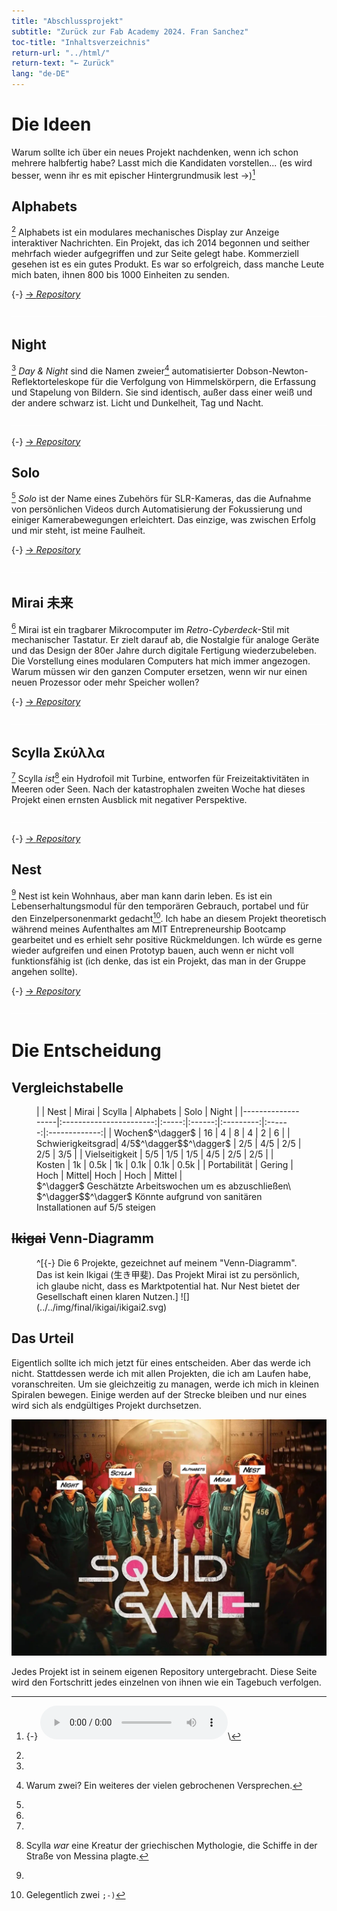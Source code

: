 ```yaml
---
title: "Abschlussprojekt"
subtitle: "Zurück zur Fab Academy 2024. Fran Sanchez"
toc-title: "Inhaltsverzeichnis"
return-url: "../html/"
return-text: "← Zurück"
lang: "de-DE"
---
```


# Die Ideen
Warum sollte ich über ein neues Projekt nachdenken, wenn ich schon mehrere halbfertig habe? Lasst mich die Kandidaten vorstellen... (es wird besser, wenn ihr es mit epischer Hintergrundmusik lest →)[^100]

[^100]:
    {-} <audio controls>
    <source src="../../files/final/defend.m4a" type="audio/mp4">
    Dein Browser unterstützt das Audioelement nicht.
    </audio>\

## Alphabets 
[^101] Alphabets ist ein modulares mechanisches Display zur Anzeige interaktiver Nachrichten. Ein Projekt, das ich 2014 begonnen und seither mehrfach wieder aufgegriffen und zur Seite gelegt habe. Kommerziell gesehen ist es ein gutes Produkt. Es war so erfolgreich, dass manche Leute mich baten, ihnen 800 bis 1000 Einheiten zu senden.

[^101]:
  {-} [→ *Repository*](https://github.com/TheBeachLab/alphabets)

![](../../img/final/alphabets.webp)

## Night
[comment1]: <> (Anmerkung für den Übersetzer: 'Night' ist ein Eigenname und sollte nicht übersetzt werden)
[^102]  *Day & Night* sind die Namen zweier[^103] automatisierter Dobson-Newton-Reflektorteleskope für die Verfolgung von Himmelskörpern, die Erfassung und Stapelung von Bildern. Sie sind identisch, außer dass einer weiß und der andere schwarz ist. Licht und Dunkelheit, Tag und Nacht. 

![](../../img/final/daynight.webp)

[^102]:
  {-} [→ *Repository*](https://github.com/TheBeachLab/day-and-night)
[^103]: 
    Warum zwei? Ein weiteres der vielen gebrochenen Versprechen.

## Solo
[comment2]: <> (Anmerkung für den Übersetzer: 'Solo' ist ein Eigenname und sollte nicht übersetzt werden)
[^104] *Solo* ist der Name eines Zubehörs für SLR-Kameras, das die Aufnahme von persönlichen Videos durch Automatisierung der Fokussierung und einiger Kamerabewegungen erleichtert. Das einzige, was zwischen Erfolg und mir steht, ist meine Faulheit.

[^104]:
  {-} [→ *Repository*](https://github.com/TheBeachLab/solo)

![](../../img/final/solo.webp)


## Mirai 未来
[^105] Mirai ist ein tragbarer Mikrocomputer im *Retro-Cyberdeck*-Stil mit mechanischer Tastatur. Er zielt darauf ab, die Nostalgie für analoge Geräte und das Design der 80er Jahre durch digitale Fertigung wiederzubeleben. Die Vorstellung eines modularen Computers hat mich immer angezogen. Warum müssen wir den ganzen Computer ersetzen, wenn wir nur einen neuen Prozessor oder mehr Speicher wollen?

[^105]:
  {-} [→ *Repository*](https://github.com/TheBeachLab/mirai)

![](../../img/final/mirai.webp)

## Scylla Σκύλλα
 [^106] Scylla *ist*[^107] ein Hydrofoil mit Turbine, entworfen für Freizeitaktivitäten in Meeren oder Seen. Nach der katastrophalen zweiten Woche hat dieses Projekt einen ernsten Ausblick mit negativer Perspektive.

 ![](../../img/final/scylla.webp)

[^106]:
  {-} [→ *Repository*](https://github.com/TheBeachLab/scylla)
[^107]: Scylla *war* eine Kreatur der griechischen Mythologie, die Schiffe in der Straße von Messina plagte.

## Nest 
 [^108] Nest ist kein Wohnhaus, aber man kann darin leben. Es ist ein Lebenserhaltungsmodul für den temporären Gebrauch, portabel und für den Einzelpersonenmarkt gedacht[^109]. Ich habe an diesem Projekt theoretisch während meines Aufenthaltes am MIT Entrepreneurship Bootcamp gearbeitet und es erhielt sehr positive Rückmeldungen. Ich würde es gerne wieder aufgreifen und einen Prototyp bauen, auch wenn er nicht voll funktionsfähig ist (ich denke, das ist ein Projekt, das man in der Gruppe angehen sollte).

[^108]:
  {-} [→ *Repository*](https://github.com/TheBeachLab/nest)

[^109]:
    Gelegentlich zwei `;-)`

![](../../img/final/nest.webp)

# Die Entscheidung

## Vergleichstabelle
<figure class="full-width">
|                   |         Nest        | Mirai | Scylla | Alphabets | Solo   |         Night |
|-------------------|:-----------------------:|:-----:|:------:|:---------:|:------:|:-------------:|
| Wochen$^\dagger$  |            16           |   4   |    8   |     4     |    2   |       6       |
| Schwierigkeitsgrad| 4/5$^\dagger$$^\dagger$ |  2/5  |   4/5  |    2/5    |   2/5  |      3/5      |
| Vielseitigkeit    |           5/5           |  1/5  |   1/5  |    4/5    |   2/5  |      2/5      |
| Kosten            |            1k          |  0.5k |   1k   |    0.1k   |  0.1k  |      0.5k     |
| Portabilität      |           Gering       |  Hoch |  Mittel|    Hoch   |  Hoch  |     Mittel    |
<figcaption>
$^\dagger$ Geschätzte Arbeitswochen um es abzuschließen\
$^\dagger$$^\dagger$ Könnte aufgrund von sanitären Installationen auf 5/5 steigen
</figcaption>
</figure>

## ~~Ikigai~~ Venn-Diagramm

<figure>
^[{-} Die 6 Projekte, gezeichnet auf meinem "Venn-Diagramm". Das ist kein Ikigai (生き甲斐). Das Projekt Mirai ist zu persönlich, ich glaube nicht, dass es Marktpotential hat. Nur Nest bietet der Gesellschaft einen klaren Nutzen.]
![](../../img/final/ikigai/ikigai2.svg)
</figure>

## Das Urteil
Eigentlich sollte ich mich jetzt für eines entscheiden. Aber das werde ich nicht. Stattdessen werde ich mit allen Projekten, die ich am Laufen habe, voranschreiten. Um sie gleichzeitig zu managen, werde ich mich in kleinen Spiralen bewegen. Einige werden auf der Strecke bleiben und nur eines wird sich als endgültiges Projekt durchsetzen. 

![](../../img/final/squid.webp)

Jedes Projekt ist in seinem eigenen Repository untergebracht. Diese Seite wird den Fortschritt jedes einzelnen von ihnen wie ein Tagebuch verfolgen.

